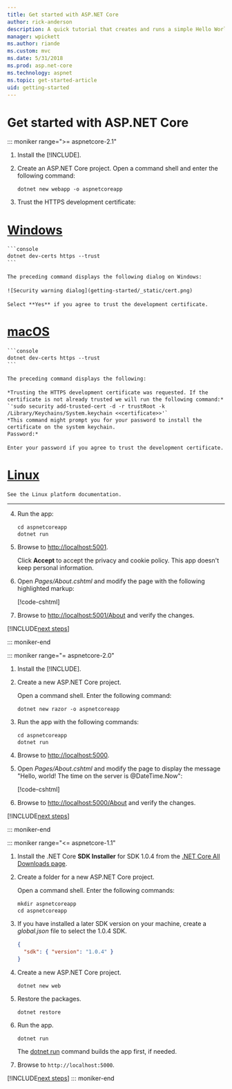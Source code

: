 ```yaml
---
title: Get started with ASP.NET Core
author: rick-anderson
description: A quick tutorial that creates and runs a simple Hello World app using ASP.NET Core.
manager: wpickett
ms.author: riande
ms.custom: mvc
ms.date: 5/31/2018
ms.prod: asp.net-core
ms.technology: aspnet
ms.topic: get-started-article
uid: getting-started
---
```

# Get started with ASP.NET Core

::: moniker range=">= aspnetcore-2.1"

1. Install the [!INCLUDE[](~/includes/2.1-SDK.md)].

2. Create an ASP.NET Core project. Open a command shell and enter the following command:

    ```console
    dotnet new webapp -o aspnetcoreapp
    ```

3. Trust the HTTPS development certificate:

# [Windows](#tab/windows)

    ```console
    dotnet dev-certs https --trust
    ```

    The preceding command displays the following dialog on Windows:

    ![Security warning dialog](getting-started/_static/cert.png)

    Select **Yes** if you agree to trust the development certificate.

# [macOS](#tab/macos)

    ```console
    dotnet dev-certs https --trust
    ```

    The preceding command displays the following:

    *Trusting the HTTPS development certificate was requested. If the certificate is not already trusted we will run the following command:*
    `'sudo security add-trusted-cert -d -r trustRoot -k /Library/Keychains/System.keychain <<certificate>>'`
    *This command might prompt you for your password to install the certificate on the system keychain.
    Password:*

    Enter your password if you agree to trust the development certificate.

# [Linux](#tab/linux)

    See the Linux platform documentation.

---

4. Run the app:

    ```console
    cd aspnetcoreapp
    dotnet run
    ```

5. Browse to [http://localhost:5001](http://localhost:5001).

    Click **Accept** to accept the privacy and cookie policy. This app doesn't keep personal information.

6. Open *Pages/About.cshtml* and modify the page with the following highlighted markup:

    [!code-cshtml[](getting-started/sample/getting-started/about.cshtml?highlight=9)]

7. Browse to [http://localhost:5001/About](http://localhost:5001/About) and verify the changes.

[!INCLUDE[next steps](~/includes/getting-started/next-steps.md)]

::: moniker-end

::: moniker range="= aspnetcore-2.0"

1. Install the [!INCLUDE[](~/includes/net-core-sdk-download-link.md)].

2. Create a new ASP.NET Core project.

   Open a command shell. Enter the following command:

    ```console
    dotnet new razor -o aspnetcoreapp
    ```

3. Run the app with the following commands:

    ```console
    cd aspnetcoreapp
    dotnet run
    ```

4. Browse to [http://localhost:5000](http://localhost:5000).

5. Open *Pages/About.cshtml* and modify the page to display the message "Hello, world! The time on the server is @DateTime.Now":

    [!code-cshtml[](getting-started/sample/getting-started/about.cshtml?highlight=9&range=1-9)]

6. Browse to [http://localhost:5000/About](http://localhost:5000/About) and verify the changes.

[!INCLUDE[next steps](~/includes/getting-started/next-steps.md)]

::: moniker-end

::: moniker range="<= aspnetcore-1.1"

1. Install the .NET Core **SDK Installer** for SDK 1.0.4 from the [.NET Core All Downloads page](https://www.microsoft.com/net/download/all).

2. Create a folder for a new ASP.NET Core project.

   Open a command shell. Enter the following commands:

   ```console
   mkdir aspnetcoreapp
   cd aspnetcoreapp
   ```

3. If you have installed a later SDK version on your machine, create a *global.json* file to select the 1.0.4 SDK.

   ```json
   {
     "sdk": { "version": "1.0.4" }
   }
   ```

4. Create a new ASP.NET Core project.

   ```console
   dotnet new web
   ```

5. Restore the packages.

    ```console
    dotnet restore
    ```

6. Run the app.

   ```console
   dotnet run
   ```

   The [dotnet run](/dotnet/core/tools/dotnet-run) command builds the app first, if needed.

7. Browse to `http://localhost:5000`.

[!INCLUDE[next steps](~/includes/getting-started/next-steps.md)]
::: moniker-end
